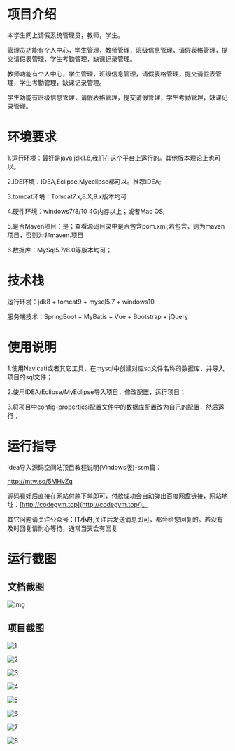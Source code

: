 # 项目介绍

本学生网上请假系统管理员，教师，学生。

管理员功能有个人中心，学生管理，教师管理，班级信息管理，请假表格管理，提交请假表管理，学生考勤管理，缺课记录管理。



教师功能有个人中心，学生管理，班级信息管理，请假表格管理，提交请假表管理，学生考勤管理，缺课记录管理。



学生功能有班级信息管理，请假表格管理，提交请假管理，学生考勤管理，缺课记录管理。



# 环境要求

1.运行环境：最好是java jdk1.8,我们在这个平台上运行的。其他版本理论上也可以。 

2.IDE环境：IDEA,Eclipse,Myeclipse都可以。推荐IDEA; 

3.tomcat环境：Tomcat7.x,8.X,9.x版本均可 

4.硬件环境：windows7/8/10 4G内存以上；或者Mac OS; 

5.是否Maven项目：是；查看源码目录中是否包含pom.xml;若包含，则为maven项目，否则为非maven.项目 

6.数据库：MySql5.7/8.0等版本均可；



# 技术栈

运行环境：jdk8 + tomcat9 + mysql5.7 + windows10

服务端技术：SpringBoot + MyBatis + Vue + Bootstrap + jQuery



# 使用说明

1.使用Navicati或者其它工具，在mysql中创建对应sq文件名称的数据库，并导入项目的sql文件； 

2.使用IDEA/Eclipse/MyEclipse导入项目，修改配置，运行项目； 

3.将项目中config-propertiesi配置文件中的数据库配置改为自己的配置，然后运行；

# 运行指导

idea导入源码空间站顶目教程说明(Vindows版)-ssm篇：

http://mtw.so/5MHvZq 

源码看好后直接在网站付款下单即可，付款成功会自动弹出百度网盘链接，网站地址：[http://codegym.top](http://codegym.top/)。 

其它问题请关注公众号：**IT小舟**,关注后发送消息即可，都会给您回复的。若没有及时回复请耐心等待，通常当天会有回复

# 运行截图

## 文档截图

![img](https://gulimallcativen.oss-cn-shenzhen.aliyuncs.com/hrthrth/wps1.png)



## 项目截图

![1](https://gulimallcativen.oss-cn-shenzhen.aliyuncs.com/rwerwe/1.png)

![2](https://gulimallcativen.oss-cn-shenzhen.aliyuncs.com/rwerwe/2.png)

![3](https://gulimallcativen.oss-cn-shenzhen.aliyuncs.com/rwerwe/3.png)

![4](https://gulimallcativen.oss-cn-shenzhen.aliyuncs.com/rwerwe/4.png)

![5](https://gulimallcativen.oss-cn-shenzhen.aliyuncs.com/rwerwe/5.png)

![6](https://gulimallcativen.oss-cn-shenzhen.aliyuncs.com/rwerwe/6.png)

![7](https://gulimallcativen.oss-cn-shenzhen.aliyuncs.com/rwerwe/7.png)

![8](https://gulimallcativen.oss-cn-shenzhen.aliyuncs.com/rwerwe/8.png)

